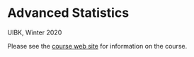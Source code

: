 # Advanced Statistics
UIBK, Winter 2020

Please see the [course web site](https://mtalluto.github.io/vu_advanced_statistics) for information on the course.